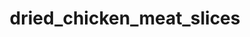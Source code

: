 ---
title: dried_chicken_meat_slices
title_small: М'ясні слайси курячі сиров'ялені «Чилі»
lang: "ua"

categorie: dried_meat_slices

title_text: "М'ясні слайси курячі сиров'ялені — якісний натуральний продукт з м'яса курки."

layout: products_in
popular: "yes"

description: "<p>М'ясні слайси курячі сиров'ялені — якісний натуральний продукт з м'яса курки. В наш час, особливо користується популярністю — це смачно, ситно і корисно. Продукт використовується як самостійна закуска, а також — до пива і міцних спиртних напоїв, можна поєднувати зі свіжими овочами в складних закусках і салатах.</p><p>Наш продукт виготовляється зі свіжих курячих грудок шляхом сирого висушування на спеціальному сертифікованому обладнанні, з використанням сучасних технологій, що дозволяє продукту зберегти всі корисні та поживні властивості. Нашими співробітниками спеціально для Вас розроблені унікальні композиції натуральних спецій, які надають продукту вишуканий смак і аромат.</p><p>Продукт має жовто-коричневий колір, має яскравий, насичений аромат і багатий гострий смак перцю «Чилі», а також відзначається досить щільною консистенцією.</p>"
permalink: "/products/dried_meat_slices/dried_chicken_meat_slices"
specifications: [
    {
        head_text: "Склад:",
        body_text: "Філе куряче 100%, сіль кухонна харчова, натуральні спеції (перець червоний (паприка) мелений, перець чорний мелений, часник сушений мелений, коріандр мелений, перець червоний «Чилі» мелений)",
    },
    {
        head_text: "Упаковка:",
        body_text: "Поліетиленовий пакет, крафт - пакет",
    },
    {
        head_text: "Тип обробки:",
        body_text: "Сиров'ялені",
    },
    {
        head_text: "Вид:",
        body_text: "Слайси ",
    },
    {
        head_text: "Вага:",
        body_text: "15г; 30г; 100г; 500г",
    },
    {
        head_text: "Харчова цінність в 100г продукту:",
        body_text: "Білки: 33,7г; Жири: 2,7г;",
    },
    {
        head_text: "Енергетична цінність в 100г продукту:",
        body_text: "159ккал (665,26 кДж)",
    },
    {
        head_text: "Країна-виробник:",
        body_text: "Україна",
    },
    {
        head_text: "Термін зберігання:",
        body_text: "30 діб",
    },
    {
        head_text: "Умови зберігання:",
        body_text: "Температура 5-20ᵒС, відносна вологість повітря не більше 75%",
    },
    {
        head_text: "Нормативна документація:",
        body_text: "ТУ У 10.1-2427610970-002:2019",
    },
    {
        head_text: "Ціна:",
        body_text: "За домовленістю",
    },
]
---